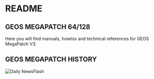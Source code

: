 # README

## GEOS MEGAPATCH 64/128
Here you will find manuals, howtos and technical references for GEOS MegaPatch V3.

## GEOS MEGAPATCH HISTORY
![Daily NewsFlash](daily_newsflash.png "Daily NewsFlash")
